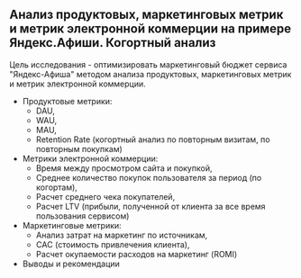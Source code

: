 ## Анализ продуктовых, маркетинговых метрик и метрик электронной коммерции на примере Яндекс.Афиши. Когортный анализ
Цель исследования - оптимизировать маркетинговый бюджет сервиса "Яндекс-Афиша" методом анализа продуктовых, маркетинговых метрик и метрик электронной коммерции.
- Продуктовые метрики: 
  -  DAU, 
  -  WAU, 
  -  MAU, 
  -  Retention Rate (когортный анализ по повторным визитам, по повторным покупкам)
- Метрики электронной коммерции:
  - Время между просмотром сайта и покупкой,
  - Среднее количество покупок пользователя за период (по когортам),
  - Расчет среднего чека покупателей,
  - Расчет LTV (прибыли, полученной от клиента за все время пользования сервисом)
- Маркетинговые метрики:
  - Анализ затрат на маркетинг по источникам,
  - CAC (стоимость привлечения клиента),
  - Расчет окупаемости расходов на маркетинг (ROMI)
- Выводы и рекомендации
